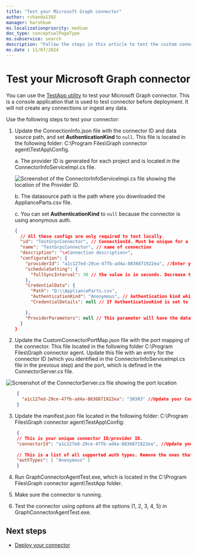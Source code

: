 ```yaml
---
title: "Test your Microsoft Graph connector"
author: rchanda1392
manager: harshkum
ms.localizationpriority: medium
doc_type: conceptualPageType
ms.subservice: search
description: "Follow the steps in this article to test the custom connector you built using the Microsoft Graph connectors SDK."
ms.date : 11/07/2024
---
```


# Test your Microsoft Graph connector

You can use the [TestApp utility](/graph/custom-connector-sdk-testapp) to test your Microsoft Graph connector. This is a console application that is used to test connector before deployment. It will not create any connections or ingest any data.

Use the following steps to test your connector:

1. Update the ConnectionInfo.json file with the connector ID and data source path, and set **AuthenticationKind** to `null`. This file is located in the following folder: C:\Program Files\Graph connector agent\TestApp\Config.

    a. The provider ID is generated for each project and is located in the ConnectorInfoServiceImpl.cs file.
    
    ![Screenshot of the ConnectorInfoServiceImpl.cs file showing the location of the Provider ID.](images/connectors-sdk/providerid.png)

    b. The datasource path is the path where you downloaded the ApplianceParts.csv file.

    c. You can set **AuthenticationKind** to `null` because the connector is using anonymous auth.

    ```json
    {
      // All these configs are only required to test locally
      "id": "TestGrpcConnector", // ConnectionId. Must be unique for a tenant. Change this for each crawlTest
      "name": "TestGrpcConnector", // name of connection
      "description": "\<Connection description>",
      "configuration": {
        "providerId": "a1c127ed-29ce-47fb-ad4a-8836871922ea", //Enter your ConnectorUniqueId
        "scheduleSetting": {
          "fullSyncInterval": 30 // the value is in seconds. Decrease this to run consecutive tests on the same connectionId
        },
        "CredentialData": {
          "Path": "D:\\ApplianceParts.csv",
          "AuthenticationKind": "Anonymous", // Authentication kind which connector supports eg: basic, windows, anonymous, oauth2.client_credentials
          "CredentialDetails": null // If AuthenticationKind is set to something different, use { "loginId": "", "loginSecret": "" } here
    
        },
        "ProviderParameters": null // This parameter will have the data/configuration given during connection creation time. Will be present in JSON serialized format
      }
    }

    ```


2. Update the CustomConnectorPortMap.json file with the port mapping of the connector. This file located in the following folder C:\Program Files\Graph connector agent. Update this file with an entry for the connector ID (which you identified in the ConnectorInfoServiceImpl.cs file in the previous step) and the port, which is defined in the ConnectorServer.cs file.

![Screenshot of the ConnectorServer.cs file showing the port location](images/connectors-sdk/portmap.png)

```json
    {
      "a1c127ed-29ce-47fb-ad4a-8836871922ea": "30303" //Update your ConnectorUniqueId and Port information
    }

```

3. Update the manifest.json file located in the following folder: C:\Program Files\Graph connector agent\TestApp\Config:

```json
    {
    // This is your unique connector ID/provider ID.
    "connectorId": "a1c127ed-29ce-47fb-ad4a-8836871922ea", //Update your ConnectorUniqueId here
    
    // This is a list of all supported auth types. Remove the ones that the connector does not support.
    "authTypes": [ "Anonymous" ]   
    }

```

4. Run GraphConnectorAgentTest.exe, which is located in the C:\Program Files\Graph connector agent\TestApp folder.

5. Make sure the connector is running.

6. Test the connector using options all the options (1, 2, 3, 4, 5) in GraphConnectorAgentTest.exe.

## Next steps

* [Deploy your connector](/graph/custom-connector-sdk-sample-hosting)
